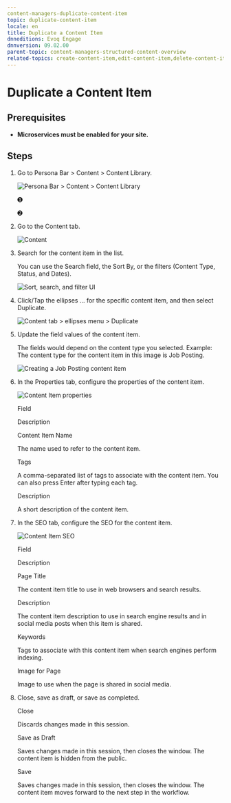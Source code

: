 ```yaml
---
content-managers-duplicate-content-item
topic: duplicate-content-item
locale: en
title: Duplicate a Content Item
dnneditions: Evoq Engage
dnnversion: 09.02.00
parent-topic: content-managers-structured-content-overview
related-topics: create-content-item,edit-content-item,delete-content-item,share-in-social-media,get-embed-code
---
```


# Duplicate a Content Item

## Prerequisites

*   **Microservices must be enabled for your site.**

## Steps

1.  Go to Persona Bar \> Content \> Content Library.
    
    ![Persona Bar > Content > Content Library](/images/scr-pbar-cmg-Content-E91.png)
    
    ➊
    
    ➋
    
2.  Go to the Content tab.
    
    ![Content](/images/scr-pbtabs-all-Content-ContentLibrary-Content-E91.png)
    
3.  Search for the content item in the list.
    
    You can use the Search field, the Sort By, or the filters (Content Type, Status, and Dates).
    
      
    
    ![Sort, search, and filter UI](/images/scr-ContentItems-searchsortfilter-E91.gif)
    
      
    
4.  Click/Tap the ellipses ... for the specific content item, and then select Duplicate.
    
      
    
    ![Content tab > ellipses menu > Duplicate](/images/scr-ContentItems-item-ellipsesmenu-Duplicate-E91.png)
    
      
    
5.  Update the field values of the content item.
    
    The fields would depend on the content type you selected. Example: The content type for the content item in this image is Job Posting.  
    
    ![Creating a Job Posting content item](/images/scr-ContentItems-JobDescription-E91.png)
    
      
    
6.  In the Properties tab, configure the properties of the content item.
    
      
    
    ![Content Item properties](/images/scr-ContentItems-properties-E91.png)
    
      
    
    Field
    
    Description
    
    Content Item Name
    
    The name used to refer to the content item.
    
    Tags
    
    A comma-separated list of tags to associate with the content item. You can also press Enter after typing each tag.
    
    Description
    
    A short description of the content item.
    
7.  In the SEO tab, configure the SEO for the content item.
    
      
    
    ![Content Item SEO](/images/scr-ContentItems-SEO-E91.png)
    
      
    
    Field
    
    Description
    
    Page Title
    
    The content item title to use in web browsers and search results.
    
    Description
    
    The content item description to use in search engine results and in social media posts when this item is shared.
    
    Keywords
    
    Tags to associate with this content item when search engines perform indexing.
    
    Image for Page
    
    Image to use when the page is shared in social media.
    
8.  Close, save as draft, or save as completed.
    
    Close
    
    Discards changes made in this session.
    
    Save as Draft
    
    Saves changes made in this session, then closes the window. The content item is hidden from the public.
    
    Save
    
    Saves changes made in this session, then closes the window. The content item moves forward to the next step in the workflow.